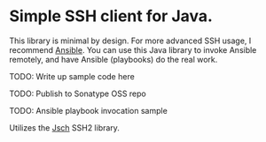 # Simple SSH client for Java.

This library is minimal by design. For more advanced SSH usage, I recommend
[Ansible](https://github.com/ansible/ansible). You can use this Java library
to invoke Ansible remotely, and have Ansible (playbooks) do the real work.

TODO: Write up sample code here

TODO: Publish to Sonatype OSS repo

TODO: Ansible playbook invocation sample

Utilizes the [Jsch](http://www.jcraft.com/jsch) SSH2 library.
